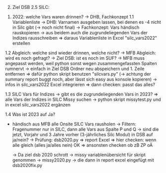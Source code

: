 2. Ziel DSB 
  2.5 SILC:

1) 2022: welche Vars waren drinnen? -> DHB, Fachkonzept
1.1 Variablenliste 
  -> DHB: Varnamen ausgeben lassen, bei denen es -4 nicht in Silc gibt (-> noch nicht final)
  -> Fachkonzept: Vars händisch rauskopieren
  -> aus beidem auch die zugrundeliegenden Vars der Indizes rausschreiben
  => daraus Variablenliste in Excel "silc_vars2022" erstellen

1.2 Abgleich: welche sind wieder drinnen, welche nicht?
  -> MFB Abgleich: wird es noch gefragt?
  -> Ziel DSB: ist es noch im SUF?
   -> MFB muss angepasst werden, weil python sonst wegen zusammengefassten Spalten rumnervt -> einfach in Ziel DSB Ordner neu abspeichern und 1. Zeile entfernen 
  => dafür python skript benutzen "silcvars.py" (-> achtung der summary report buggt noch, aber lässt sich easy aus konsole kopieren)
  -> infos in silc_vars2022 Excel integrieren
  => dann checken: passt das alles?
   
1.3 SILC Vars für Indizes
  -> gibt es die zugrundeliegenden Vars in 2023?
  => alle Vars der Indizes in SILC Missy suchen -> python skript missytest.py und in excel silc_vars2022 ergänzen 

1.4 Was ist 2023 auf Ja?
  - händisch aus MFB alle Onsite SILC Vars rausholen
  -> Filtern: Fragenummer nur in SILC, dann alle Vars aus Spalte P und Q
  -> sind die jetzt, Vorjahr und 3 Jahre vorher (3-jährliches Silc Modul) in DSB auf ja/nein? 
  -> Prüfung: dsb2020.py => report Excel
  => hier checken: wenn alle gleich (alles ja/alles nein) OK
  => ansonsten checken ob zB ZP oÄ 

 	-> Da ziel dsb 2020 schrott -> missy variablenübersicht für skript genommen 
  -> missy2020.py
  -> die dann in report excel eingefügt mit dsb2020fix.py

